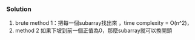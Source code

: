 
### Solution
1. brute method 1：把每一個subarray找出來  ，time complexity  = O(n^2)，
2. method 2 如果下坡到前一個正值為0，那麼subarray就可以換開頭
